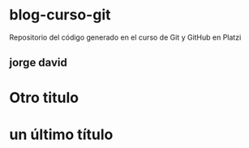 # blog-curso-git
Repositorio del código generado en el curso de Git y GitHub en Platzi

## jorge david
# Otro titulo
# un último título